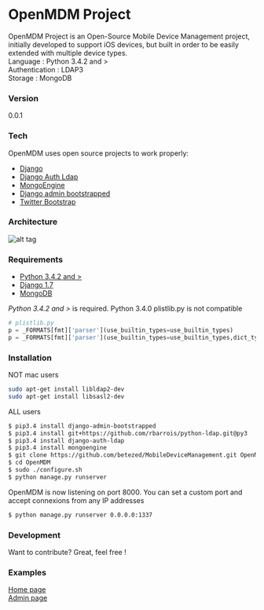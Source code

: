 # OpenMDM Project

OpenMDM Project is an Open-Source Mobile Device Management project, initially developed to support iOS devices, but built in order to be easily extended with multiple device types.  
Language : Python 3.4.2 and >  
Authentication : LDAP3  
Storage : MongoDB  

### Version

0.0.1

### Tech

OpenMDM uses open source projects to work properly:

* [Django](https://www.djangoproject.com/)  
* [Django Auth Ldap](https://pypi.python.org/pypi/django-auth-ldap/1.2.5)
* [MongoEngine](https://pypi.python.org/pypi/mongoengine/0.8.7)
* [Django admin bootstrapped](https://pypi.python.org/pypi/django-admin-bootstrapped/)
* [Twitter Bootstrap](http://twitter.github.com/bootstrap/)  

### Architecture

![alt tag](http://hackndo.com/archi.jpg) 

### Requirements

* [Python 3.4.2 and >](https://www.python.org/downloads/release/python-343/)
* [Django 1.7](https://docs.djangoproject.com/fr/1.7/topics/install/)
* [MongoDB](https://www.mongodb.org/)  

_Python 3.4.2 and >_ is required. Python 3.4.0 plistlib.py is not compatible
```python
# plistlib.py
p = _FORMATS[fmt]['parser'](use_builtin_types=use_builtin_types)                      # 3.4.0 -> Error
p = _FORMATS[fmt]['parser'](use_builtin_types=use_builtin_types,dict_type=dict_type)  # 3.4.2 -> Success
```

### Installation

NOT mac users
```sh
sudo apt-get install libldap2-dev
sudo apt-get install libsasl2-dev
```

ALL users
```sh
$ pip3.4 install django-admin-bootstrapped
$ pip3.4 install git+https://github.com/rbarrois/python-ldap.git@py3
$ pip3.4 install django-auth-ldap
$ pip3.4 install mongoengine
$ git clone https://github.com/betezed/MobileDeviceManagement.git OpenMDM
$ cd OpenMDM
$ sudo ./configure.sh
$ python manage.py runserver
```
OpenMDM is now listening on port 8000.
You can set a custom port and accept connexions from any IP addresses

```sh
$ python manage.py runserver 0.0.0.0:1337
```


### Development

Want to contribute? Great, feel free !


### Examples

[Home page](http://hackndo.com:8000)  
[Admin page](http://hackndo.com:8000/admin/)


